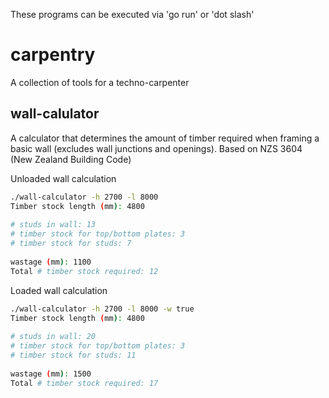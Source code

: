These programs can be executed via 'go run' or 'dot slash'

# carpentry
A collection of tools for a techno-carpenter

## wall-calulator
A calculator that determines the amount of timber required when framing a basic wall (excludes wall junctions and openings).
Based on NZS 3604 (New Zealand Building Code)

Unloaded wall calculation
```bash
./wall-calculator -h 2700 -l 8000
Timber stock length (mm): 4800
 
# studs in wall: 13
# timber stock for top/bottom plates: 3
# timber stock for studs: 7
 
wastage (mm): 1100
Total # timber stock required: 12

```

Loaded wall calculation
```bash
./wall-calculator -h 2700 -l 8000 -w true
Timber stock length (mm): 4800
 
# studs in wall: 20
# timber stock for top/bottom plates: 3
# timber stock for studs: 11
 
wastage (mm): 1500
Total # timber stock required: 17
```
